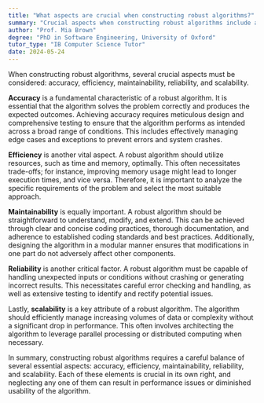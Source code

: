 ```yaml
---
title: "What aspects are crucial when constructing robust algorithms?"
summary: "Crucial aspects when constructing robust algorithms include accuracy, efficiency, maintainability, reliability, and scalability."
author: "Prof. Mia Brown"
degree: "PhD in Software Engineering, University of Oxford"
tutor_type: "IB Computer Science Tutor"
date: 2024-05-24
---
```


When constructing robust algorithms, several crucial aspects must be considered: accuracy, efficiency, maintainability, reliability, and scalability.

**Accuracy** is a fundamental characteristic of a robust algorithm. It is essential that the algorithm solves the problem correctly and produces the expected outcomes. Achieving accuracy requires meticulous design and comprehensive testing to ensure that the algorithm performs as intended across a broad range of conditions. This includes effectively managing edge cases and exceptions to prevent errors and system crashes.

**Efficiency** is another vital aspect. A robust algorithm should utilize resources, such as time and memory, optimally. This often necessitates trade-offs; for instance, improving memory usage might lead to longer execution times, and vice versa. Therefore, it is important to analyze the specific requirements of the problem and select the most suitable approach.

**Maintainability** is equally important. A robust algorithm should be straightforward to understand, modify, and extend. This can be achieved through clear and concise coding practices, thorough documentation, and adherence to established coding standards and best practices. Additionally, designing the algorithm in a modular manner ensures that modifications in one part do not adversely affect other components.

**Reliability** is another critical factor. A robust algorithm must be capable of handling unexpected inputs or conditions without crashing or generating incorrect results. This necessitates careful error checking and handling, as well as extensive testing to identify and rectify potential issues.

Lastly, **scalability** is a key attribute of a robust algorithm. The algorithm should efficiently manage increasing volumes of data or complexity without a significant drop in performance. This often involves architecting the algorithm to leverage parallel processing or distributed computing when necessary.

In summary, constructing robust algorithms requires a careful balance of several essential aspects: accuracy, efficiency, maintainability, reliability, and scalability. Each of these elements is crucial in its own right, and neglecting any one of them can result in performance issues or diminished usability of the algorithm.
    